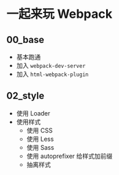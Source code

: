 # 一起来玩 Webpack

## 00_base

- 基本跑通
- 加入 `webpack-dev-server`
- 加入 `html-webpack-plugin`

## 02_style

- 使用 Loader
- 使用样式
    - 使用 CSS
    - 使用 Less
    - 使用 Sass
    - 使用 autoprefixer 给样式加前缀
    - 抽离样式
